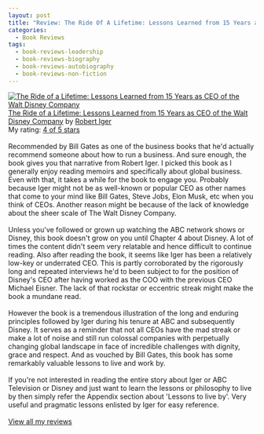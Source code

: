 ```yaml
---
layout: post
title: "Review: The Ride Of A Lifetime: Lessons Learned from 15 Years as CEO of the Walt Disney Company - Robert Iger"
categories:
  - Book Reviews
tags:
  - book-reviews-leadership
  - book-reviews-biography
  - book-reviews-autobiography
  - book-reviews-non-fiction
---
```


<a href="https://www.goodreads.com/book/show/44525305-the-ride-of-a-lifetime" style="float: left; padding-right: 20px"><img border="0" alt="The Ride of a Lifetime: Lessons Learned from 15 Years as CEO of the Walt Disney Company" src="https://i.gr-assets.com/images/S/compressed.photo.goodreads.com/books/1556036622l/44525305._SX98_.jpg" /></a><a href="https://www.goodreads.com/book/show/44525305-the-ride-of-a-lifetime">The Ride of a Lifetime: Lessons Learned from 15 Years as CEO of the Walt Disney Company</a> by <a href="https://www.goodreads.com/author/show/18981546.Robert_Iger">Robert Iger</a><br/>
My rating: <a href="https://www.goodreads.com/review/show/3558743465">4 of 5 stars</a><br /><br />
Recommended by Bill Gates as one of the business books that he'd actually recommend someone about how to run a business. And sure enough, the book gives you that narrative from Robert Iger. I picked this book as I generally enjoy reading memoirs and specifically about global business. Even with that, it takes a while for the book to engage you. Probably because Iger might not be as well-known or popular CEO as other names that come to your mind like Bill Gates, Steve Jobs, Elon Musk, etc when you think of CEOs. Another reason might be because of the lack of knowledge about the sheer scale of The Walt Disney Company. <br /><br />Unless you've followed or grown up watching the ABC network shows or Disney, this book doesn't grow on you until Chapter 4 about Disney. A lot of times the content didn't seem very relatable and hence difficult to continue reading. Also after reading the book, it seems like Iger has been a relatively low-key or underrated CEO. This is partly corroborated by the rigorously long and repeated interviews he'd to been subject to for the position of Disney's CEO after having worked as the COO with the previous CEO Michael Eisner. The lack of that rockstar or eccentric streak might make the book a mundane read. <br /><br />However the book is a tremendous illustration of the long and enduring principles followed by Iger during his tenure at ABC and subsequently Disney. It serves as a reminder that not all CEOs have the mad streak or make a lot of noise and still run colossal companies with perpetually changing global landscape in face of incredible challenges with dignity, grace and respect. And as vouched by Bill Gates, this book has some remarkably valuable lessons to live and work by. <br /><br />If you're not interested in reading the entire story about Iger or ABC Television or Disney and just want to learn the lessons or philosophy to live by then simply refer the Appendix section about 'Lessons to live by'. Very useful and pragmatic lessons enlisted by Iger for easy reference. 
<br/><br/>
<a href="https://www.goodreads.com/review/list/10354359-sheekha">View all my reviews</a>
